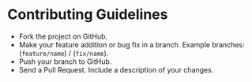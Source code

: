 # Contributing Guidelines

- Fork the project on GitHub.
- Make your feature addition or bug fix in a branch. Example branches: (`feature/name`) / (`fix/name`).
- Push your branch to GitHub.
- Send a Pull Request. Include a description of your changes.
